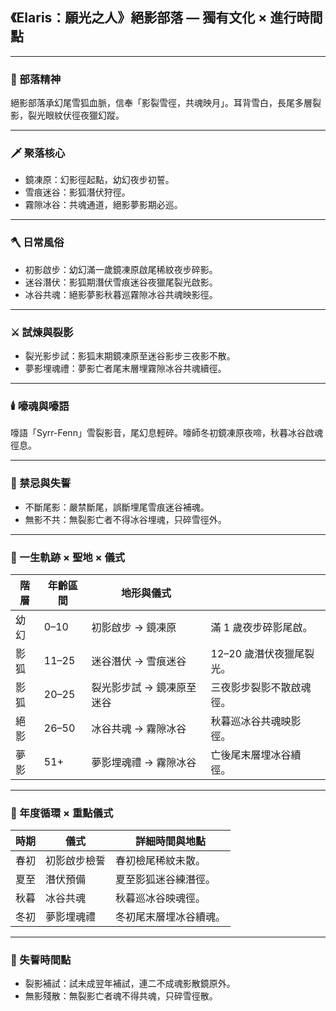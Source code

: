 
## 《Elaris：願光之人》絕影部落 — 獨有文化 × 進行時間點

---

### 📜 部落精神

絕影部落承幻尾雪狐血脈，信奉「影裂雪徑，共魂映月」。耳背雪白，長尾多層裂影，裂光眼紋伏徑夜獵幻蹤。

---

### 🗡️ 聚落核心

- 鏡凍原：幻影徑起點，幼幻夜步初誓。
- 雪痕迷谷：影狐潛伏狩徑。
- 霧隙冰谷：共魂通道，絕影夢影期必巡。

---

### 🪓 日常風俗

- 初影啟步：幼幻滿一歲鏡凍原啟尾稀紋夜步碎影。
- 迷谷潛伏：影狐期潛伏雪痕迷谷夜獵尾裂光啟影。
- 冰谷共魂：絕影夢影秋暮巡霧隙冰谷共魂映影徑。

---

### ⚔️ 試煉與裂影

- 裂光影步試：影狐末期鏡凍原至迷谷影步三夜影不散。
- 夢影埋魂禮：夢影亡者尾末層埋霧隙冰谷共魂續徑。

---

### 🕯️ 嚎魂與嚎語

嚎語「Syrr-Fenn」雪裂影音，尾幻息輕碎。嚎師冬初鏡凍原夜啼，秋暮冰谷啟魂徑息。

---

### 🚫 禁忌與失誓

- 不斷尾影：嚴禁斷尾，誤斷埋尾雪痕迷谷補魂。
- 無影不共：無裂影亡者不得冰谷埋魂，只碎雪徑外。

---

### 🦊 一生軌跡 × 聖地 × 儀式

| 階層 | 年齡區間 | 地形與儀式 | |
|-----------|-----------|----------------|----------------|
| 幼幻 | 0–10 | 初影啟步 → 鏡凍原 | 滿 1 歲夜步碎影尾啟。 |
| 影狐 | 11–25 | 迷谷潛伏 → 雪痕迷谷 | 12–20 歲潛伏夜獵尾裂光。 |
| 影狐 | 20–25 | 裂光影步試 → 鏡凍原至迷谷 | 三夜影步裂影不散啟魂徑。 |
| 絕影 | 26–50 | 冰谷共魂 → 霧隙冰谷 | 秋暮巡冰谷共魂映影徑。 |
| 夢影 | 51+ | 夢影埋魂禮 → 霧隙冰谷 | 亡後尾末層埋冰谷續徑。 |

---

### 🦊 年度循環 × 重點儀式

| 時期 | 儀式 | 詳細時間與地點 |
|-------|------|-----------------|
| 春初 | 初影啟步檢誓 | 春初檢尾稀紋未散。 |
| 夏至 | 潛伏預備 | 夏至影狐迷谷練潛徑。 |
| 秋暮 | 冰谷共魂 | 秋暮巡冰谷映魂徑。 |
| 冬初 | 夢影埋魂禮 | 冬初尾末層埋冰谷續魂。 |

---

### 🚫 失誓時間點

- 裂影補試：試未成翌年補試，連二不成魂影散鏡原外。
- 無影殘散：無裂影亡者魂不得共魂，只碎雪徑散。
